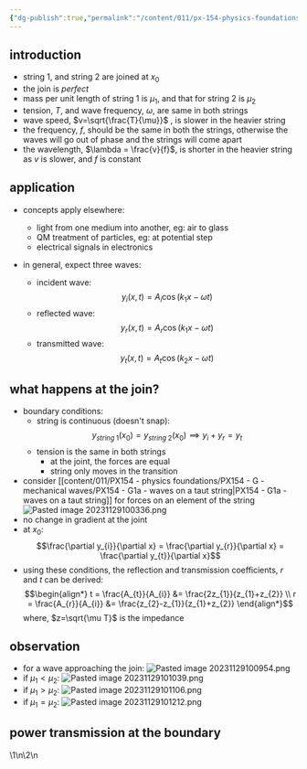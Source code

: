 ```yaml
---
{"dg-publish":true,"permalink":"/content/011/px-154-physics-foundations/px-154-h-waves-at-boundaries/px-154-h2-two-strings-joined-together-transmission-and-reflection/","created":"2024-11-25T10:50:32.000+00:00","updated":"2024-11-26T19:52:36.985+00:00"}
---
```


## introduction
- string 1, and string 2 are joined at $x_{0}$
- the join is *perfect*
- mass per unit length of string 1 is $\mu_{1}$, and that for string 2 is $\mu_{2}$
- tension, $T$, and wave frequency, $\omega$, are same in both strings
- wave speed, $v=\sqrt{\frac{T}{\mu}}$ , is slower in the heavier string
- the frequency, $f$, should be the same in both the strings, otherwise the waves will go out of phase and the strings will come apart
- the wavelength, $\lambda = \frac{v}{f}$, is shorter in the heavier string as $v$ is slower, and $f$ is constant

## application
- concepts apply elsewhere: 
	- light from one medium into another, eg: air to glass
	- QM treatment of particles, eg: at potential step
	- electrical signals in electronics

- in general, expect three waves:
	- incident wave: 
	$$y_{i}(x,t) = A_{i}\cos(k_{1}x-\omega t)$$
	- reflected wave: 
	$$y_{r}(x,t) = A_{r}\cos(k_{1}x-\omega t)$$
	- transmitted wave: 
	$$y_{t}(x,t) = A_{t}\cos(k_{2}x-\omega t)$$
## what happens at the join?
- boundary conditions:
	- string is continuous (doesn't snap): 
	$$y_{string\; 1}(x_{0}) = y_{string\; 2}(x_{0}) \implies y_{i}+y_{r}= y_{t}$$
	- tension is the same in both strings
		- at the joint, the forces are equal
		- string only moves in the transition
- consider [[content/011/PX154 - physics foundations/PX154 - G - mechanical waves/PX154 - G1a - waves on a taut string\|PX154 - G1a - waves on a taut string]]  for forces on an element of the string
![Pasted image 20231129100336.png](/img/user/pics/Pasted%20image%2020231129100336.png)
- no change in gradient at the joint
- at $x_{0}$: 
$$\frac{\partial y_{i}}{\partial x} = \frac{\partial y_{r}}{\partial x} = \frac{\partial y_{t}}{\partial x}$$
- using these conditions, the reflection and transmission coefficients, $r$ and $t$ can be derived: 
$$\begin{align*}
	t = \frac{A_{t}}{A_{i}} &= \frac{2z_{1}}{z_{1}+z_{2}} \\ 
	r = \frac{A_{r}}{A_{i}} &= \frac{z_{2}-z_{1}}{z_{1}+z_{2}}
\end{align*}$$
	where, $z=\sqrt{\mu T}$ is the impedance
## observation
- for a wave approaching the join: ![Pasted image 20231129100954.png](/img/user/pics/Pasted%20image%2020231129100954.png)
- if $\mu_{1}<\mu_2$: ![Pasted image 20231129101039.png](/img/user/pics/Pasted%20image%2020231129101039.png)
- if $\mu_{1}>\mu_2$: ![Pasted image 20231129101106.png](/img/user/pics/Pasted%20image%2020231129101106.png)
- if $\mu_{1}= \mu_{2}$: ![Pasted image 20231129101212.png](/img/user/pics/Pasted%20image%2020231129101212.png)
## power transmission at the boundary
\1\n\2\n